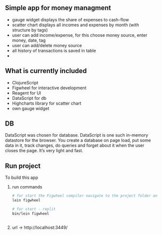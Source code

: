 ## Simple app for money managment
- gauge widget displays the share of expenses to cash-flow
- scatter chart displays all incomes and expenses by month (with structure by tags)
- user can add income/expense, for this choose money source, enter money, date, tag
- user can add/delete money source
- all history of transactions is saved in table
- 
## What is currently included
- ClojureScript 
- Figwheel for interactive development
- Reagent for UI
- DataScript for db
- Highcharts library for scatter chart
- own gauge widget

## DB
DataScript was chosen for database. DataScript is one such in-memory datastore for the browser. You create a database on page load, put some data in it, track changes, do queries and forget about it when the user closes the page. It’s very light and fast. 

## Run project
To build this app
1. run commands
   ```sh
   # for start the Figwheel compiler navigate to the project folder and run the following command in the terminal
   lein figwheel
   
   # for start - replit
   bin/lein figwheel
  
   ```
2. url  ->  http://localhost:3449/

